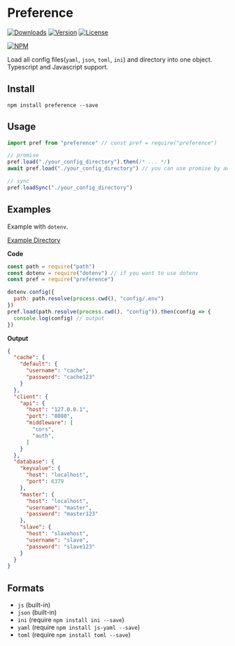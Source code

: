 # Preference

[![Downloads](https://img.shields.io/npm/dt/preference.svg)](https://npmcharts.com/compare/preference?minimal=true)
[![Version](https://img.shields.io/npm/v/preference.svg)](https://www.npmjs.com/package/preference)
[![License](https://img.shields.io/npm/l/preference.svg)](https://www.npmjs.com/package/preference)

[![NPM](https://nodei.co/npm/preference.png)](https://www.npmjs.com/package/preference)

Load all config files(`yaml`, `json`, `toml`, `ini`) and directory into one object. Typescript and Javascript support.

## Install

```
npm install preference --save
```

## Usage

```js
import pref from "preference" // const pref = require("preference") 

// promise
pref.load("./your_config_directory").then(/* ... */)
await pref.load("./your_config_directory") // you can use promise by await

// sync
pref.loadSync("./your_config_directory")
```

## Examples

Example with `dotenv`.

[Example Directory](https://github.com/corgidisco/preference/tree/master/test/stubs/service)

**Code**

```js
const path = require("path")
const dotenv = require("dotenv") // if you want to use dotenv
const pref = require("preference")

dotenv.config({
  path: path.resolve(process.cwd(), "config/.env")
})
pref.load(path.resolve(process.cwd(), "config")).then(config => {
  console.log(config) // output
})
```

**Output**

```json
{
  "cache": {
    "default": {
      "username": "cache",
      "password": "cache123"
    }
  },
  "client": {
    "api": {
      "host": "127.0.0.1",
      "port": "8080",
      "middleware": [
        "cors",
        "auth",
      ]
    }
  },
  "database": {
    "keyvalue": {
      "host": "localhost",
      "port": 6379
    },
    "master": {
      "host": "localhost",
      "username": "master",
      "password": "master123"
    },
    "slave": {
      "host": "slavehost",
      "username": "slave",
      "password": "slave123"
    }
  }
}
```

## Formats

- `js` (built-in)
- `json` (built-in)
- `ini` (require `npm install ini --save`)
- `yaml` (require `npm install js-yaml --save`)
- `toml` (require `npm install toml --save`)
